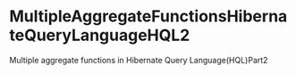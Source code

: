 # MultipleAggregateFunctionsHibernateQueryLanguageHQL2

Multiple aggregate functions in Hibernate Query Language(HQL)Part2
